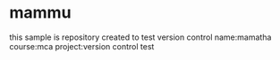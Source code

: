 # mammu
this sample is repository created to test version control
name:mamatha
course:mca
project:version control test
